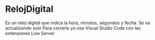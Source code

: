# RelojDigital
Es un reloj digital que indica la hora, minutos, segundos y fecha. Se va actualizando solo
Para correrlo yo uso Visual Studio Code con las extensiones Live Server 

